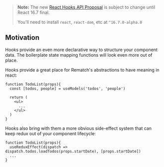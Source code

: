 > **Note:** The new [React Hooks API Proposal](https://reactjs.org/docs/hooks-intro.html)
> is subject to change until React 16.7 final.
>
> You'll need to install `react`, `react-dom`, etc at `^16.7.0-alpha.0`

## Motivation

Hooks provide an even more declarative way to structure your component data. The boilerplate state mapping functions will look even more out of place.

Hooks provide a great place for Rematch's abstractions to have meaning in react:

```
function TodoList(props){
  const [todos, people] = useModels('todos', 'people')

  return (
    <ul>
      ...
    </ul>
  )
}
```

Hooks also bring with them a more obvious side-effect system that can keep redux out of your component lifecycle:

```
function TodoList(props){
  useReduxEffect(dispatch => dispatch.todos.loadTodos(props.startDate), [props.startDate])
  ...
}
```

